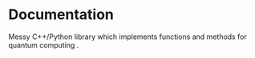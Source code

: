 # Documentation
Messy C++/Python library which implements functions and methods for quantum 
computing .


